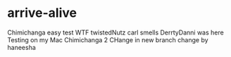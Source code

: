 # arrive-alive
Chimichanga
easy
test
WTF
twistedNutz
carl smells
DerrtyDanni was here
Testing on my Mac
Chimichanga 2
CHange in new branch
change by haneesha